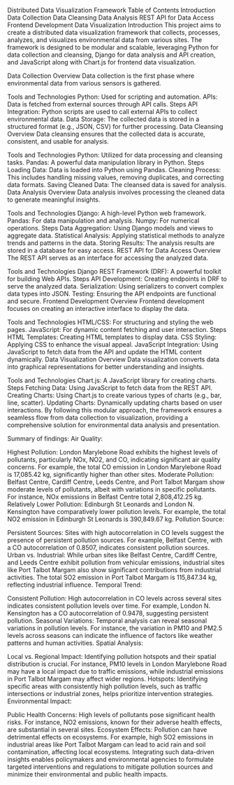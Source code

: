 Distributed Data Visualization Framework
Table of Contents
Introduction
Data Collection
Data Cleansing
Data Analysis
REST API for Data Access
Frontend Development
Data Visualization
Introduction
This project aims to create a distributed data visualization framework that collects, processes, analyzes, and visualizes environmental data from various sites. The framework is designed to be modular and scalable, leveraging Python for data collection and cleansing, Django for data analysis and API creation, and JavaScript along with Chart.js for frontend data visualization.

Data Collection
Overview
Data collection is the first phase where environmental data from various sensors is gathered.

Tools and Technologies
Python: Used for scripting and automation.
APIs: Data is fetched from external sources through API calls.
Steps
API Integration: Python scripts are used to call external APIs to collect environmental data.
Data Storage: The collected data is stored in a structured format (e.g., JSON, CSV) for further processing.
Data Cleansing
Overview
Data cleansing ensures that the collected data is accurate, consistent, and usable for analysis.

Tools and Technologies
Python: Utilized for data processing and cleansing tasks.
Pandas: A powerful data manipulation library in Python.
Steps
Loading Data: Data is loaded into Python using Pandas.
Cleaning Process: This includes handling missing values, removing duplicates, and correcting data formats.
Saving Cleaned Data: The cleansed data is saved for analysis.
Data Analysis
Overview
Data analysis involves processing the cleaned data to generate meaningful insights.

Tools and Technologies
Django: A high-level Python web framework.
Pandas: For data manipulation and analysis.
Numpy: For numerical operations.
Steps
Data Aggregation: Using Django models and views to aggregate data.
Statistical Analysis: Applying statistical methods to analyze trends and patterns in the data.
Storing Results: The analysis results are stored in a database for easy access.
REST API for Data Access
Overview
The REST API serves as an interface for accessing the analyzed data.

Tools and Technologies
Django REST Framework (DRF): A powerful toolkit for building Web APIs.
Steps
API Development: Creating endpoints in DRF to serve the analyzed data.
Serialization: Using serializers to convert complex data types into JSON.
Testing: Ensuring the API endpoints are functional and secure.
Frontend Development
Overview
Frontend development focuses on creating an interactive interface to display the data.

Tools and Technologies
HTML/CSS: For structuring and styling the web pages.
JavaScript: For dynamic content fetching and user interaction.
Steps
HTML Templates: Creating HTML templates to display data.
CSS Styling: Applying CSS to enhance the visual appeal.
JavaScript Integration: Using JavaScript to fetch data from the API and update the HTML content dynamically.
Data Visualization
Overview
Data visualization converts data into graphical representations for better understanding and insights.

Tools and Technologies
Chart.js: A JavaScript library for creating charts.
Steps
Fetching Data: Using JavaScript to fetch data from the REST API.
Creating Charts: Using Chart.js to create various types of charts (e.g., bar, line, scatter).
Updating Charts: Dynamically updating charts based on user interactions.
By following this modular approach, the framework ensures a seamless flow from data collection to visualization, providing a comprehensive solution for environmental data analysis and presentation.

Summary of findings:
Air Quality:

Highest Pollution: London Marylebone Road exhibits the highest levels of pollutants, particularly NOx, NO2, and CO, indicating significant air quality concerns. For example, the total CO emission in London Marylebone Road is 17,085.42 kg, significantly higher than other sites.
Moderate Pollution: Belfast Centre, Cardiff Centre, Leeds Centre, and Port Talbot Margam show moderate levels of pollutants, albeit with variations in specific pollutants. For instance, NOx emissions in Belfast Centre total 2,808,412.25 kg.
Relatively Lower Pollution: Edinburgh St Leonards and London N. Kensington have comparatively lower pollution levels. For example, the total NO2 emission in Edinburgh St Leonards is 390,849.67 kg.
Pollution Source:

Persistent Sources: Sites with high autocorrelation in CO levels suggest the presence of persistent pollution sources. For example, Belfast Centre, with a CO autocorrelation of 0.8507, indicates consistent pollution sources.
Urban vs. Industrial: While urban sites like Belfast Centre, Cardiff Centre, and Leeds Centre exhibit pollution from vehicular emissions, industrial sites like Port Talbot Margam also show significant contributions from industrial activities. The total SO2 emission in Port Talbot Margam is 115,847.34 kg, reflecting industrial influence.
Temporal Trend:

Consistent Pollution: High autocorrelation in CO levels across several sites indicates consistent pollution levels over time. For example, London N. Kensington has a CO autocorrelation of 0.9478, suggesting persistent pollution.
Seasonal Variations: Temporal analysis can reveal seasonal variations in pollution levels. For instance, the variation in PM10 and PM2.5 levels across seasons can indicate the influence of factors like weather patterns and human activities.
Spatial Analysis:

Local vs. Regional Impact: Identifying pollution hotspots and their spatial distribution is crucial. For instance, PM10 levels in London Marylebone Road may have a local impact due to traffic emissions, while industrial emissions in Port Talbot Margam may affect wider regions.
Hotspots: Identifying specific areas with consistently high pollution levels, such as traffic intersections or industrial zones, helps prioritize intervention strategies.
Environmental Impact:

Public Health Concerns: High levels of pollutants pose significant health risks. For instance, NO2 emissions, known for their adverse health effects, are substantial in several sites.
Ecosystem Effects: Pollution can have detrimental effects on ecosystems. For example, high SO2 emissions in industrial areas like Port Talbot Margam can lead to acid rain and soil contamination, affecting local ecosystems.
Integrating such data-driven insights enables policymakers and environmental agencies to formulate targeted interventions and regulations to mitigate pollution sources and minimize their environmental and public health impacts.
